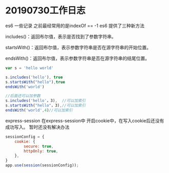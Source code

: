 # 20190730工作日志

es6 一些记录
之前最经常用的是indexOf == -1
es6 提供了三种新方法

includes()：返回布尔值，表示是否找到了参数字符串。

startsWith()：返回布尔值，表示参数字符串是否在源字符串的开始位置。

endsWith()：返回布尔值，表示参数字符串是否在源字符串的结尾位置。

```js
var s = 'hello world'

s.includes('hello'), true
s.startsWith("hello"),true
endsWith('world')

//后面还可以加参数
s.includes('hello'，3),  //可以加索引
s.startsWith("hello"，3),//可以加索引
endsWith('world',4)//可以加索引
```

express-session
在express-session中 开启cookie中，在写入cookie后还没有成功写入。
暂时还没有解决办法

```js
sessionConfig = {
    cookie: {
        secure: true,
        httpOnly: true,
    },
}
app.use(session(sessionConfig));

```